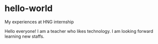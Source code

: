 # hello-world
My experiences at HNG internship 

Hello everyone!
I am a teacher who likes technology.
I am looking forward learning new staffs.
